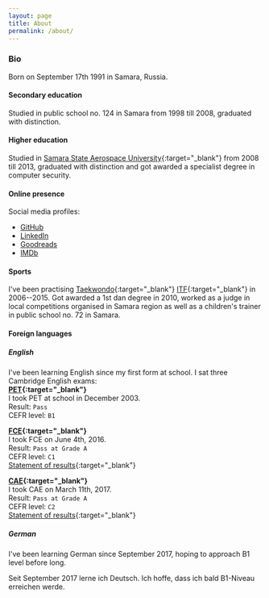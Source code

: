 ```yaml
---
layout: page
title: About
permalink: /about/
---
```


### Bio
Born on September 17th 1991 in Samara, Russia.

#### Secondary education
Studied in public school no. 124 in Samara from 1998 till 2008, graduated with distinction.

#### Higher education
Studied in [Samara State Aerospace University](http://ssau.ru/english/){:target="_blank"} from 2008 till 2013, graduated with distinction and got awarded a specialist degree in computer security.

#### Online presence
Social media profiles:
- [GitHub](https://github.com/aspyatkin)
- [LinkedIn](https://ru.linkedin.com/in/aspyatkin)
- [Goodreads](https://www.goodreads.com/aspyatkin)
- [IMDb](https://www.imdb.com/user/ur71228508/)

#### Sports
I've been practising [Taekwondo](https://en.wikipedia.org/wiki/Taekwondo){:target="_blank"} [ITF](https://en.wikipedia.org/wiki/International_Taekwon-Do_Federation){:target="_blank"} in 2006--2015. Got awarded a 1st dan degree in 2010, worked as a judge in local competitions organised in Samara region as well as a children's trainer in public school no. 72 in Samara.

#### Foreign languages

##### English
I've been learning English since my first form at school. I sat three Cambridge English exams:  
**[PET](http://www.cambridgeenglish.org/exams/preliminary/){:target="_blank"}**  
I took PET at school in December 2003.  
Result: `Pass`  
CEFR level: `B1`

**[FCE](http://www.cambridgeenglish.org/exams/first/){:target="_blank"}**  
I took FCE on June 4th, 2016.  
Result: `Pass at Grade A`  
CEFR level: `C1`  
[Statement of results](/assets/files/FCE-StatementOfResults.pdf){:target="_blank"}

**[CAE](http://www.cambridgeenglish.org/exams/advanced/){:target="_blank"}**  
I took CAE on March 11th, 2017.  
Result: `Pass at Grade A`  
CEFR level: `C2`  
[Statement of results](/assets/files/CAE-StatementOfResults.pdf){:target="_blank"}

##### German
I've been learning German since September 2017, hoping to approach B1 level before long.

Seit September 2017 lerne ich Deutsch. Ich hoffe, dass ich bald B1-Niveau erreichen werde.
